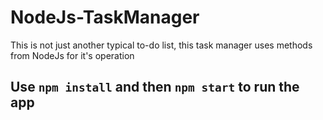 # NodeJs-TaskManager

This is not just another typical to-do list, this task manager uses methods from NodeJs for it's operation

## Use `npm install` and then `npm start` to run the app
